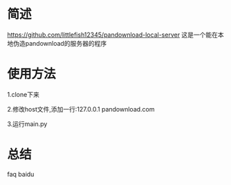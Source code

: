 # 简述
https://github.com/littlefish12345/pandownload-local-server
这是一个能在本地伪造pandownload的服务器的程序

# 使用方法
1.clone下来

2.修改host文件,添加一行:127.0.0.1 pandownload.com

3.运行main.py

# 总结
faq baidu

